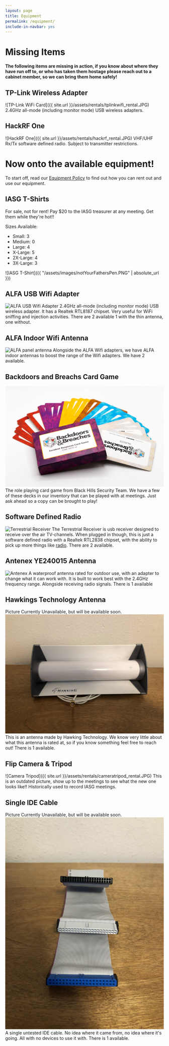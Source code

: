 ```yaml
---
layout: page
title: Equipment
permalink: /equipment/
include-in-navbar: yes
---
```


# **Missing Items**

**The following items are missing in action, if you know about where they have run off to, or who has taken them hostage please reach out to a cabinet member, so we can bring them home safely!**

## TP-Link Wireless Adapter

![TP-Link WiFi Card]({{ site.url }}/assets/rentals/tplinkwifi_rental.JPG)
2.4GHz all-mode (including monitor mode) USB wireless adapters.

## HackRF One

![HackRF One]({{ site.url }}/assets/rentals/hackrf_rental.JPG)
VHF/UHF Rx/Tx software defined radio. Subject to transmitter restrictions.

# **Now onto the available equipment!**

To start off, read our [Equipment Policy](/equipment-policy/index.html) to find out how you can rent out and use our equipment.

## IASG T-Shirts

For sale, not for rent! Pay $20 to the IASG treasurer at any meeting. Get them while they're hot!!

Sizes Available:

- Small: 3
- Medium: 0
- Large: 4
- X-Large: 5
- 2X-Large: 4
- 3X-Large: 3

![IASG T-Shirt]({{ "/assets/images/notYourFathersPen.PNG" | absolute_url }})

## ALFA USB Wifi Adapter

![ALFA USB Wifi Adapter](/assets/rentals/alfawifi_rental.JPG)
2.4GHz all-mode (including monitor mode) USB wireless adapter. It has a Realtek RTL8187 chipset. Very useful for WiFi sniffing and injection
activities. There are 2 available 1 with the thin antenna, one without.

## ALFA Indoor Wifi Antenna

![ALFA panel antenna](/assets/rentals/alfapanel_rental.JPG)
Alongside the ALFA Wifi adapters, we have ALFA indoor antennas to boost the range of the Wifi adapters. We have 2 available.

## Backdoors and Breachs Card Game

![Backdoors and Breaches Deck](/assets/rentals/backdoorsandbreaches.png)
The role playing card game from Black Hills Security Team. We have a few of these decks in our inventory that can be played with at meetings. Just ask ahead so a copy can be brought to play! 

## Software Defined Radio

![Terrestrial Receiver](/assets/rentals/terrestrialusb_rental.JPG)
The Terrestrial Receiver is usb receiver designed to receive over the air TV-channels. When plugged in though, this is just a software defined radio with a Realtek RTL2838 chipset, with the ability to pick up more things like [radio](https://securitronlinux.com/debian-testing/rtl-sdr-on-linux-with-a-rtl2838-dvb-t-dongle/). There are 2 available.

## Antenex YE240015 Antenna

![Antenex](/assets/rentals/antennex_rental.JPG)
A waterproof antenna rated for outdoor use, with an adapter to change what it can work with. It is built to work best with the 2.4GHz frequency range. Alongside receiving radio signals. There is 1 available

## Hawkings Technology Antenna

Picture Currently Unavailable, but will be available soon.
![Hawking Technology Antenna](/assets/rentals/hawking_rental.JPG)
This is an antenna made by Hawking Technology. We know very little about what this antenna is rated at, so if you know something feel free to reach out! There is 1 available.

## Flip Camera & Tripod

![Camera Tripod]({{ site.url }}/assets/rentals/cameratripod_rental.JPG)
This is an outdated picture, show up to the meetings to see what the new one looks like!! Historically used to record IASG meetings.

## Single IDE Cable

Picture Currently Unavailable, but will be available soon.
![Single IDE Cable](/assets/rentals/idecable_rental.JPG)
A single untested IDE cable. No idea where it came from, no idea where it's going. All with no devices to use it with. There is 1 available.
